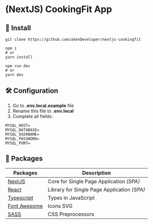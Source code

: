 # (NextJS) CookingFit App

## 🧰 Install

```
git clone https://github.com/aXenDeveloper/nextjs-cookingfit

npm i
# or
yarn install

npm run dev
# or
yarn dev
```

## 🛠️ Configuration

1. Go to **.env.local.example** file
2. Rename this file to **.env.local**
3. Complete all fields:

```
MYSQL_HOST=
MYSQL_DATABASE=
MYSQL_USERNAME=
MYSQL_PASSWORD=
MYSQL_PORT=
```

## 📂 Packages

| Packages                                      | Description                                 |
| --------------------------------------------- | ------------------------------------------- |
| [NextJS](https://nextjs.org/)                 | Core for Single Page Application _(SPA)_    |
| [React](https://reactjs.org/)                 | Library for Single Page Application _(SPA)_ |
| [Typescript](https://www.typescriptlang.org/) | Types in JavaScript                         |
| [Font Awesome](https://fontawesome.com/)      | Icons SVG                                   |
| [SASS](https://www.npmjs.com/package/sass)    | CSS Preprocessors                           |
